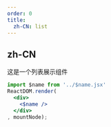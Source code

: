 ```yaml
---
order: 0
title:
  zh-CN: list
---
```


## zh-CN
这是一个列表展示组件

````jsx
import $name from '../$name.jsx'
ReactDOM.render(
  <div>
    <$name />
  </div>
, mountNode);
````